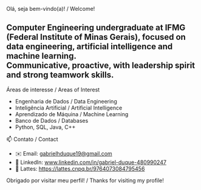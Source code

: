 Olá, seja bem-vindo(a)! / Welcome!

Computer Engineering undergraduate at IFMG (Federal Institute of Minas Gerais), focused on data engineering, artificial intelligence and machine learning.  
Communicative, proactive, with leadership spirit and strong teamwork skills.
---

  Áreas de interesse / Areas of Interest
- Engenharia de Dados / Data Engineering  
- Inteligência Artificial / Artificial Intelligence  
- Aprendizado de Máquina / Machine Learning  
- Banco de Dados / Databases  
- Python, SQL, Java, C++

 📫 Contato / Contact
- ✉️ Email: gabrielhduque19@gmail.com
- 💼 LinkedIn: www.linkedin.com/in/gabriel-duque-480990247
- 📃 Lattes: https://lattes.cnpq.br/9764073084795456
  

 Obrigado por visitar meu perfil! / Thanks for visiting my profile!

